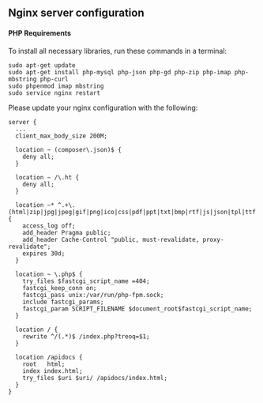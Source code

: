## Nginx server configuration

#### PHP Requirements
To install all necessary libraries, run these commands in a terminal:
```
sudo apt-get update
sudo apt-get install php-mysql php-json php-gd php-zip php-imap php-mbstring php-curl
sudo phpenmod imap mbstring
sudo service nginx restart
```

Please update your nginx configuration with the following:
```
server {
  ...
  client_max_body_size 200M;

  location ~ (composer\.json)$ {
    deny all;
  }
  
  location ~ /\.ht {
    deny all;
  }
  
  location ~* ^.+\.(html|zip|jpg|jpeg|gif|png|ico|css|pdf|ppt|txt|bmp|rtf|js|json|tpl|ttf|woff|eot|svg|woff2)$ {
    access_log off;
    add_header Pragma public;
    add_header Cache-Control "public, must-revalidate, proxy-revalidate";
    expires 30d;
  }

  location ~ \.php$ {
    try_files $fastcgi_script_name =404;
    fastcgi_keep_conn on;
    fastcgi_pass unix:/var/run/php-fpm.sock;
    include fastcgi_params;
    fastcgi_param SCRIPT_FILENAME $document_root$fastcgi_script_name;
  }
    
  location / {
    rewrite ^/(.*)$ /index.php?treoq=$1;
  }
  
  location /apidocs {
    root   html;
    index index.html;
    try_files $uri $uri/ /apidocs/index.html;
  }
}  
```
